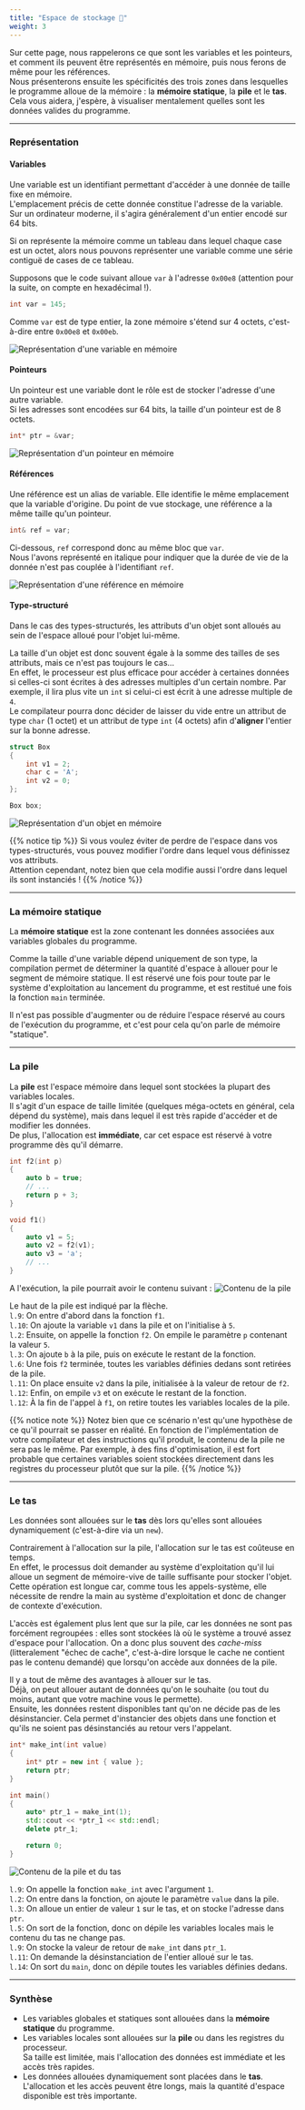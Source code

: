 ```yaml
---
title: "Espace de stockage 💾"
weight: 3
---
```


Sur cette page, nous rappelerons ce que sont les variables et les pointeurs, et comment ils peuvent être représentés en mémoire, puis nous ferons de même pour les références.  
Nous présenterons ensuite les spécificités des trois zones dans lesquelles le programme alloue de la mémoire : la **mémoire statique**, la **pile** et le **tas**.  
Cela vous aidera, j'espère, à visualiser mentalement quelles sont les données valides du programme.

---

### Représentation

#### Variables

Une variable est un identifiant permettant d'accéder à une donnée de taille fixe en mémoire.  
L'emplacement précis de cette donnée constitue l'adresse de la variable.
Sur un ordinateur moderne, il s'agira généralement d'un entier encodé sur 64 bits.

Si on représente la mémoire comme un tableau dans lequel chaque case est un octet, alors nous pouvons représenter une variable comme une série contiguë de cases de ce tableau.

Supposons que le code suivant alloue `var` à l'adresse `0x00e8` (attention pour la suite, on compte en hexadécimal !).

```cpp
int var = 145;
```

Comme `var` est de type entier, la zone mémoire s'étend sur 4 octets, c'est-à-dire entre `0x00e8` et `0x00eb`.

![Représentation d'une variable en mémoire](/images/chapter3/storage/01-var.svg)

#### Pointeurs

Un pointeur est une variable dont le rôle est de stocker l'adresse d'une autre variable.  
Si les adresses sont encodées sur 64 bits, la taille d'un pointeur est de 8 octets.

```cpp
int* ptr = &var;
```

![Représentation d'un pointeur en mémoire](/images/chapter3/storage/02-ptr.svg)

#### Références

Une référence est un alias de variable.
Elle identifie le même emplacement que la variable d'origine. 
Du point de vue stockage, une référence a la même taille qu'un pointeur.

```cpp
int& ref = var;
```

Ci-dessous, `ref` correspond donc au même bloc que `var`.  
Nous l'avons représenté en italique pour indiquer que la durée de vie de la donnée n'est pas couplée à l'identifiant `ref`.

![Représentation d'une référence en mémoire](/images/chapter3/storage/03-ref.svg)

#### Type-structuré

Dans le cas des types-structurés, les attributs d'un objet sont alloués au sein de l'espace alloué pour l'objet lui-même.

La taille d'un objet est donc souvent égale à la somme des tailles de ses attributs, mais ce n'est pas toujours le cas...  
En effet, le processeur est plus efficace pour accéder à certaines données si celles-ci sont écrites à des adresses multiples d'un certain nombre.
Par exemple, il lira plus vite un `int` si celui-ci est écrit à une adresse multiple de `4`.  
Le compilateur pourra donc décider de laisser du vide entre un attribut de type `char` (1 octet) et un attribut de type `int` (4 octets) afin d'**aligner** l'entier sur la bonne adresse.

```cpp
struct Box
{
    int v1 = 2;
    char c = 'A';
    int v2 = 0;
};

Box box;
```

![Représentation d'un objet en mémoire](/images/chapter3/storage/04-struct.svg)

{{% notice tip %}}
Si vous voulez éviter de perdre de l'espace dans vos types-structurés, vous pouvez modifier l'ordre dans lequel vous définissez vos attributs.  
Attention cependant, notez bien que cela modifie aussi l'ordre dans lequel ils sont instanciés !
{{% /notice %}}

---

### La mémoire statique

La **mémoire statique** est la zone contenant les données associées aux variables globales du programme.

Comme la taille d'une variable dépend uniquement de son type, la compilation permet de déterminer la quantité d'espace à allouer pour le segment de mémoire statique.
Il est réservé une fois pour toute par le système d'exploitation au lancement du programme, et est restitué une fois la fonction `main` terminée.

Il n'est pas possible d'augmenter ou de réduire l'espace réservé au cours de l'exécution du programme, et c'est pour cela qu'on parle de mémoire "statique".

---

### La pile

La **pile** est l'espace mémoire dans lequel sont stockées la plupart des variables locales.  
Il s'agit d'un espace de taille limitée (quelques méga-octets en général, cela dépend du système), mais dans lequel il est très rapide d'accéder et de modifier les données.  
De plus, l'allocation est **immédiate**, car cet espace est réservé à votre programme dès qu'il démarre.

```cpp {linenos=table}
int f2(int p)
{
    auto b = true;
    // ...
    return p + 3;
}

void f1()
{
    auto v1 = 5;
    auto v2 = f2(v1);
    auto v3 = 'a';
    // ...
}
```

A l'exécution, la pile pourrait avoir le contenu suivant :
![Contenu de la pile](/images/chapter3/storage/05-stack.svg)

Le haut de la pile est indiqué par la flèche.  
`l.9`: On entre d'abord dans la fonction `f1`.  
`l.10`: On ajoute la variable `v1` dans la pile et on l'initialise à `5`.  
`l.2`: Ensuite, on appelle la fonction `f2`. On empile le paramètre `p` contenant la valeur `5`.  
`l.3`: On ajoute `b` à la pile, puis on exécute le restant de la fonction.  
`l.6`: Une fois `f2` terminée, toutes les variables définies dedans sont retirées de la pile.  
`l.11`: On place ensuite `v2` dans la pile, initialisée à la valeur de retour de `f2`.  
`l.12`: Enfin, on empile `v3` et on exécute le restant de la fonction.  
`l.12`: À la fin de l'appel à `f1`, on retire toutes les variables locales de la pile.

{{% notice note %}}
Notez bien que ce scénario n'est qu'une hypothèse de ce qu'il pourrait se passer en réalité.
En fonction de l'implémentation de votre compilateur et des instructions qu'il produit, le contenu de la pile ne sera pas le même.
Par exemple, à des fins d'optimisation, il est fort probable que certaines variables soient stockées directement dans les registres du processeur plutôt que sur la pile.
{{% /notice %}} 

---

### Le tas

Les données sont allouées sur le **tas** dès lors qu'elles sont allouées dynamiquement (c'est-à-dire via un `new`).

Contrairement à l'allocation sur la pile, l'allocation sur le tas est coûteuse en temps.  
En effet, le processus doit demander au système d'exploitation qu'il lui alloue un segment de mémoire-vive de taille suffisante pour stocker l'objet.  
Cette opération est longue car, comme tous les appels-système, elle nécessite de rendre la main au système d'exploitation et donc de changer de contexte d'exécution.

L'accès est également plus lent que sur la pile, car les données ne sont pas forcément regroupées : elles sont stockées là où le système a trouvé assez d'espace pour l'allocation.
On a donc plus souvent des *cache-miss* (litteralement "échec de cache", c'est-à-dire lorsque le cache ne contient pas le contenu demandé) que lorsqu'on accède aux données de la pile.

Il y a tout de même des avantages à allouer sur le tas.  
Déjà, on peut allouer autant de données qu'on le souhaite (ou tout du moins, autant que votre machine vous le permette).  
Ensuite, les données restent disponibles tant qu'on ne décide pas de les désinstancier.
Cela permet d'instancier des objets dans une fonction et qu'ils ne soient pas désinstanciés au retour vers l'appelant.

```cpp {linenos=table}
int* make_int(int value)
{
    int* ptr = new int { value };
    return ptr;
}

int main()
{
    auto* ptr_1 = make_int(1);
    std::cout << *ptr_1 << std::endl;
    delete ptr_1;

    return 0;
}
```

![Contenu de la pile et du tas](/images/chapter3/storage/06-heap.svg)

`l.9`: On appelle la fonction `make_int` avec l'argument `1`.  
`l.2`: On entre dans la fonction, on ajoute le paramètre `value` dans la pile.  
`l.3`: On alloue un entier de valeur `1` sur le tas, et on stocke l'adresse dans `ptr`.  
`l.5`: On sort de la fonction, donc on dépile les variables locales mais le contenu du tas ne change pas.   
`l.9`: On stocke la valeur de retour de `make_int` dans `ptr_1`.  
`l.11`: On demande la désinstanciation de l'entier alloué sur le tas.  
`l.14`: On sort du `main`, donc on dépile toutes les variables définies dedans.  

---

### Synthèse

- Les variables globales et statiques sont allouées dans la **mémoire statique** du programme.
- Les variables locales sont allouées sur la **pile** ou dans les registres du processeur.  
Sa taille est limitée, mais l'allocation des données est immédiate et les accès très rapides.
- Les données allouées dynamiquement sont placées dans le **tas**.  
L'allocation et les accès peuvent être longs, mais la quantité d'espace disponible est très importante.
